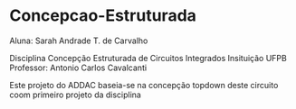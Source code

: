 ﻿# Concepcao-Estruturada
Aluna: Sarah Andrade T. de Carvalho

Disciplina Concepção Estruturada de Circuitos Integrados
Insituição UFPB
Professor: Antonio Carlos Cavalcanti

Este projeto do ADDAC baseia-se na concepção topdown deste circuito coom primeiro projeto da disciplina
